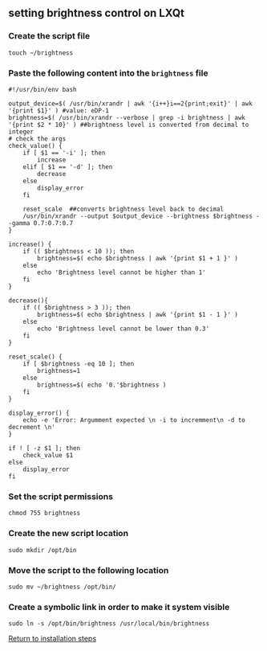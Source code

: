 ## setting brightness control on LXQt

### Create the script file

    touch ~/brightness

### Paste the following content into the <code>brightness</code> file

```shell
#!/usr/bin/env bash

output_device=$( /usr/bin/xrandr | awk '{i++}i==2{print;exit}' | awk '{print $1}' ) #value: eDP-1
brightness=$( /usr/bin/xrandr --verbose | grep -i brightness | awk '{print $2 * 10}' ) ##brightness level is converted from decimal to integer
# check the args
check_value() {
    if [ $1 == '-i' ]; then
        increase
    elif [ $1 == '-d' ]; then
        decrease
    else
        display_error
    fi

    reset_scale  ##converts brightness level back to decimal
    /usr/bin/xrandr --output $output_device --brightness $brightness --gamma 0.7:0.7:0.7
}

increase() {
    if (( $brightness < 10 )); then
        brightness=$( echo $brightness | awk '{print $1 + 1 }' )
    else
        echo 'Brightness level cannot be higher than 1'
    fi
}

decrease(){
    if (( $brightness > 3 )); then
        brightness=$( echo $brightness | awk '{print $1 - 1 }' )
    else
        echo 'Brightness level cannot be lower than 0.3'
    fi
}

reset_scale() {
    if [ $brightness -eq 10 ]; then
        brightness=1
    else
        brightness=$( echo '0.'$brightness )
    fi
}

display_error() {
    echo -e 'Error: Argumment expected \n -i to incremment\n -d to decrement \n'
}

if ! [ -z $1 ]; then
    check_value $1
else
    display_error
fi
```
### Set the script permissions

    chmod 755 brightness

### Create the new script location

    sudo mkdir /opt/bin

### Move the script to the following location

    sudo mv ~/brightness /opt/bin/

### Create a symbolic link in order to make it system visible

    sudo ln -s /opt/bin/brightness /usr/local/bin/brightness


[Return to installation steps](debian-install.md#option-3-lxqt)
